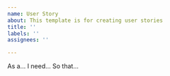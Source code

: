 ```yaml
---
name: User Story
about: This template is for creating user stories
title: ''
labels: ''
assignees: ''

---
```


As a... 
I need... 
So that...
